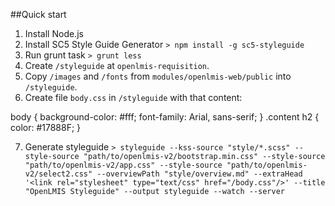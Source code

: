 ##Quick start

1. Install Node.js
2. Install SC5 Style Guide Generator
   `> npm install -g sc5-styleguide`
3. Run grunt task
   `> grunt less`
4. Create `/styleguide` at `openlmis-requisition`.
5. Copy `/images` and `/fonts` from `modules/openlmis-web/public` into `/styleguide`.
6. Create file `body.css` in `/styleguide` with that content:

  body {
    background-color: #fff;
    font-family: Arial, sans-serif;
  }
  .content h2 {
    color: #17888F;
  }

7. Generate styleguide
   `> styleguide --kss-source "style/*.scss" --style-source "path/to/openlmis-v2/bootstrap.min.css" --style-source "path/to/openlmis-v2/app.css" --style-source "path/to/openlmis-v2/select2.css" --overviewPath "style/overview.md" --extraHead '<link rel="stylesheet" type="text/css" href="/body.css"/>' --title "OpenLMIS Styleguide" --output styleguide --watch --server`

